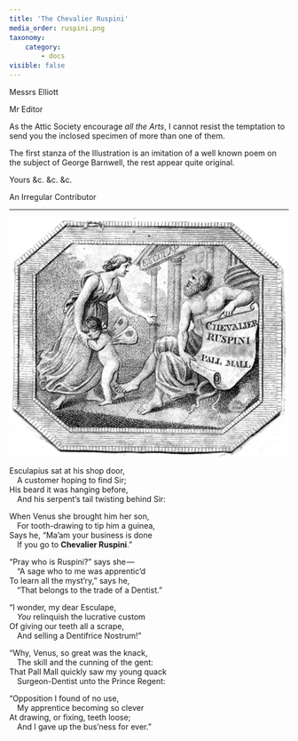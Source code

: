 ```yaml
---
title: 'The Chevalier Ruspini'
media_order: ruspini.png
taxonomy:
    category:
        - docs
visible: false
---
```


<div class="author">Messrs Elliott</div>

Mr Editor

As the Attic Society encourage *all the Arts*, I cannot resist the temptation to send you the inclosed specimen of more than one of them.

The first stanza of the Illustration is an imitation of a well known poem on the subject of George Barnwell, the rest appear quite original.  

Yours &c. &c. &c.

An Irregular Contributor

---

![Ruspini](ruspini.png?resize=400)

Esculapius sat at his shop door,  
&emsp;A customer hoping to find Sir;  
His beard it was hanging before,  
&emsp;And his serpent’s tail twisting behind Sir:  

When Venus she brought him her son,  
&emsp;For tooth-drawing to tip him a guinea,  
Says he, “Ma’am your business is done  
&emsp;If you go to **Chevalier Ruspini**.”

“Pray who is Ruspini?” says she —   
&emsp;“A sage who to me was apprentic’d  
To learn all the myst’ry,” says he,  
&emsp;“That belongs to the trade of a Dentist.”

“I wonder, my dear Esculape,  
&emsp;*You* relinquish the lucrative custom  
Of giving our teeth all a scrape,  
&emsp;And selling a Dentifrice Nostrum!”

“Why, Venus, so great was the knack,  
&emsp;The skill and the cunning of the gent:  
That Pall Mall quickly saw my young quack  
&emsp;Surgeon-Dentist unto the Prince Regent:

“Opposition I found of no use,  
&emsp;My apprentice becoming so clever  
At drawing, or fixing, teeth loose;  
&emsp;And I gave up the bus’ness for ever.”